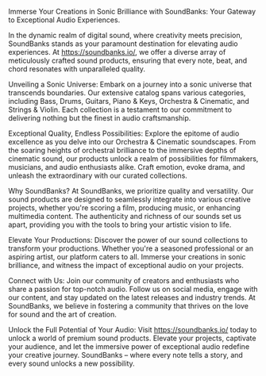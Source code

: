 Immerse Your Creations in Sonic Brilliance with SoundBanks: Your Gateway to Exceptional Audio Experiences.

In the dynamic realm of digital sound, where creativity meets precision, SoundBanks stands as your paramount destination for elevating audio experiences. At https://soundbanks.io/, we offer a diverse array of meticulously crafted sound products, ensuring that every note, beat, and chord resonates with unparalleled quality.

Unveiling a Sonic Universe:
Embark on a journey into a sonic universe that transcends boundaries. Our extensive catalog spans various categories, including Bass, Drums, Guitars, Piano & Keys, Orchestra & Cinematic, and Strings & Violin. Each collection is a testament to our commitment to delivering nothing but the finest in audio craftsmanship.

Exceptional Quality, Endless Possibilities:
Explore the epitome of audio excellence as you delve into our Orchestra & Cinematic soundscapes. From the soaring heights of orchestral brilliance to the immersive depths of cinematic sound, our products unlock a realm of possibilities for filmmakers, musicians, and audio enthusiasts alike. Craft emotion, evoke drama, and unleash the extraordinary with our curated collections.

Why SoundBanks?
At SoundBanks, we prioritize quality and versatility. Our sound products are designed to seamlessly integrate into various creative projects, whether you're scoring a film, producing music, or enhancing multimedia content. The authenticity and richness of our sounds set us apart, providing you with the tools to bring your artistic vision to life.

Elevate Your Productions:
Discover the power of our sound collections to transform your productions. Whether you're a seasoned professional or an aspiring artist, our platform caters to all. Immerse your creations in sonic brilliance, and witness the impact of exceptional audio on your projects.

Connect with Us:
Join our community of creators and enthusiasts who share a passion for top-notch audio. Follow us on social media, engage with our content, and stay updated on the latest releases and industry trends. At SoundBanks, we believe in fostering a community that thrives on the love for sound and the art of creation.

Unlock the Full Potential of Your Audio:
Visit https://soundbanks.io/ today to unlock a world of premium sound products. Elevate your projects, captivate your audience, and let the immersive power of exceptional audio redefine your creative journey. SoundBanks – where every note tells a story, and every sound unlocks a new possibility.
